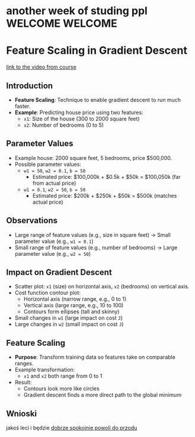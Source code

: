 # another week of studing ppl WELCOME WELCOME

# Feature Scaling in Gradient Descent
[link to the video from course](https://www.coursera.org/learn/machine-learning/lecture/KMDV3/feature-scaling-part-1)
## Introduction
- **Feature Scaling**: Technique to enable gradient descent to run much faster.
- **Example**: Predicting house price using two features:
    - `x1`: Size of the house (300 to 2000 square feet)
    - `x2`: Number of bedrooms (0 to 5)

## Parameter Values
- Example house: 2000 square feet, 5 bedrooms, price $500,000.
- Possible parameter values:
    - `w1 = 50`, `w2 = 0.1`, `b = 50`
        - Estimated price: $100,000k + $0.5k + $50k = $100,050k (far from actual price)
    - `w1 = 0.1`, `w2 = 50`, `b = 50`
        - Estimated price: $200k + $250k + $50k = $500k (matches actual price)

## Observations
- Large range of feature values (e.g., size in square feet) -> Small parameter value (e.g., `w1 = 0.1`)
- Small range of feature values (e.g., number of bedrooms) -> Large parameter value (e.g., `w2 = 50`)

## Impact on Gradient Descent
- Scatter plot: `x1` (size) on horizontal axis, `x2` (bedrooms) on vertical axis.
- Cost function contour plot:
    - Horizontal axis (narrow range, e.g., 0 to 1)
    - Vertical axis (large range, e.g., 10 to 100)
    - Contours form ellipses (tall and skinny)
- Small changes in `w1` (large impact on cost `J`)
- Large changes in `w2` (small impact on cost `J`)

## Feature Scaling
- **Purpose**: Transform training data so features take on comparable ranges.
- Example transformation:
    - `x1` and `x2` both range from 0 to 1
- Result:
    - Contours look more like circles
    - Gradient descent finds a more direct path to the global minimum

## Wnioski
jakoś leci i będzie [dobrze spokojnie powoli do przodu](https://www.youtube.com/watch?v=QPM2spkcSeM)
